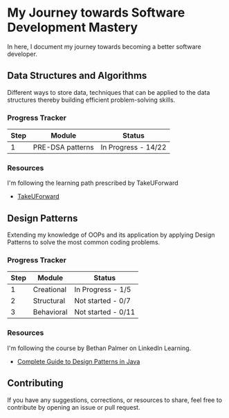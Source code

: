 # My Journey towards Software Development Mastery
In here, I document my journey towards becoming a better software developer.

## Data Structures and Algorithms
Different ways to store data, techniques that can be applied to the data structures thereby building efficient problem-solving skills.

### Progress Tracker

| Step | Module | Status |
|------|-------------|--------|
| 1    | PRE-DSA patterns | In Progress - 14/22 |

### Resources

I'm following the learning path prescribed by TakeUForward

- [TakeUForward](https://takeuforward.org/strivers-a2z-dsa-course/strivers-a2z-dsa-course-sheet-2)

## Design Patterns
Extending my knowledge of OOPs and its application by applying Design Patterns to solve the most common coding problems.

### Progress Tracker

| Step | Module | Status |
|------|-------------|--------|
| 1    | Creational | In Progress - 1/5 |
| 2    | Structural | Not started - 0/7 |
| 3    | Behavioral | Not started - 0/11 |

### Resources

I'm following the course by Bethan Palmer on LinkedIn Learning.

- [Complete Guide to Design Patterns in Java](https://www.linkedin.com/learning/complete-guide-to-java-design-patterns-creational-behavioral-and-structural)


## Contributing

If you have any suggestions, corrections, or resources to share, feel free to contribute by opening an issue or pull request.
